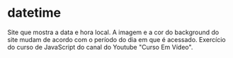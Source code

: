 # datetime
Site que mostra a data e hora local. A imagem e a cor do background do site mudam de acordo com o período do dia em que é acessado.
Exercício do curso de JavaScript do canal do Youtube "Curso Em Vídeo".
